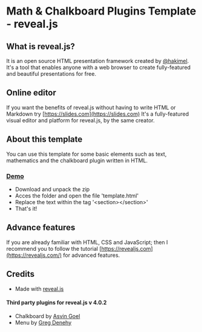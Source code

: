 # Math & Chalkboard Plugins Template - reveal.js

## What is reveal.js?

It is an open source HTML presentation framework created by [@hakimel](https://github.com/hakimel/). It's a tool that enables anyone with a web browser to create fully-featured and beautiful presentations for free.

## Online editor
If you want the benefits of reveal.js without having to write HTML or Markdown try [https://slides.com](https://slides.com) It's a fully-featured visual editor and platform for reveal.js, by the same creator.

## About this template
You can use this template for some basic elements such as text, mathematics and the chalkboard plugin written in HTML.

### [Demo](https://jcponce.github.io/revealjs-template/demo.html)

* Download and unpack the zip
* Acces the folder and open the file 'template.html'
* Replace the text within the tag '&lt;section&gt;&lt;/section&gt;'
* That's it!

## Advance features

If you are already familiar with HTML, CSS and JavaScript; then I recommend you to follow the tutorial [https://revealjs.com](https://revealjs.com/) for advanced features.

## Credits

* Made with [reveal.js](https://revealjs.com/)

#### Third party plugins for reveal.js v 4.0.2

* Chalkboard by [Asvin Goel](https://github.com/rajgoel/reveal.js-plugins)
* Menu by [Greg Denehy](https://github.com/denehyg/reveal.js-menu)
